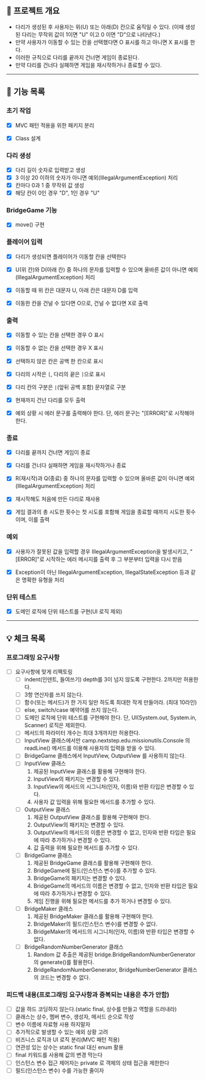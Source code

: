 ## 🎯 프로젝트 개요
- 다리가 생성된 후 사용자는 위(U) 또는 아래(D) 칸으로 움직일 수 있다.
(이때 생성된 다리는 무작위 값이 1이면 "U" 이고 0 이면 "D"으로 나타낸다.)
- 만약 사용자가 이동할 수 있는 칸을 선택했다면 O 표시를 하고 아니면 X 표시를 한다.
- 이러한 규칙으로 다리를 끝까지 건너면 게임이 종료된다.
- 만약 다리를 건너다 실패하면 게임을 재시작하거나 종료할 수 있다.
***
## 🚀 기능 목록
### 초기 작업
- [x] MVC 패턴 적용을 위한 패키지 분리
- [x] Class 설계


### 다리 생성
- [x] 다리 길이 숫자로 입력받고 생성
- [x] 3 이상 20 이하의 숫자가 아니면 예외(IllegalArgumentException) 처리
- [x] 칸마다 0과 1 중 무작위 값 생성 
- [x] 해당 칸이 0인 경우 "D", 1인 경우 "U"
  
### BridgeGame 기능
- [x] move() 구현

### 플레이어 입력
- [x] 다리가 생성되면 플레이어가 이동할 칸을 선택한다
- [x] U(위 칸)와 D(아래 칸) 중 하나의 문자를 입력할 수 있으며 올바른 값이 아니면 예외(IllegalArgumentException) 처리
- [x] 이동할 때 위 칸은 대문자 U, 아래 칸은 대문자 D를 입력
- [x] 이동한 칸을 건널 수 있다면 O으로, 건널 수 없다면 X로 출력


### 출력 
- [x] 이동할 수 있는 칸을 선택한 경우 O 표시
- [x] 이동할 수 없는 칸을 선택한 경우 X 표시
- [x] 선택하지 않은 칸은 공백 한 칸으로 표시
- [x] 다리의 시작은 `[`, 다리의 끝은 `]`으로 표시
- [x] 다리 칸의 구분은 ` | `(앞뒤 공백 포함) 문자열로 구분
- [x] 현재까지 건넌 다리를 모두 출력
- [x] 예외 상황 시 에러 문구를 출력해야 한다. 단, 에러 문구는 "[ERROR]"로 시작해야 한다.


### 종료
- [x] 다리를 끝까지 건너면 게임이 종료
- [x] 다리를 건너다 실패하면 게임을 재시작하거나 종료
- [x] R(재시작)과 Q(종료) 중 하나의 문자를 입력할 수 있으며 올바른 값이 아니면 예외(IllegalArgumentException) 처리
- [x] 재시작해도 처음에 만든 다리로 재사용
- [x] 게임 결과의 총 시도한 횟수는 첫 시도를 포함해 게임을 종료할 때까지 시도한 횟수이며, 이를 출력


### 예외
- [x] 사용자가 잘못된 값을 입력할 경우 IllegalArgumentException을 발생시키고, "[ERROR]"로 시작하는 에러 메시지를 출력 후 그 부분부터 입력을 다시 받음
- [x] Exception이 아닌 IllegalArgumentException, IllegalStateException 등과 같은 명확한 유형을 처리


### 단위 테스트
- [x] 도메인 로직에 단위 테스트를 구현(UI 로직 제외)
***
## 💡 체크 목록

### 프로그래밍 요구사항
- [ ] 요구사항에 맞게 리팩토링
    - [ ] indent(인덴트, 들여쓰기) depth를 3이 넘지 않도록 구현한다. 2까지만 허용한다. 
    - [ ] 3항 연산자를 쓰지 않는다.
    - [ ] 함수(또는 메서드)가 한 가지 일만 하도록 최대한 작게 만들어라. (최대 10라인)
    - [ ] else, switch/case 예약어를 쓰지 않는다.
    - [ ] 도메인 로직에 단위 테스트를 구현해야 한다. 단, UI(System.out, System.in, Scanner) 로직은 제외한다.
    - [ ] 메서드의 파라미터 개수는 최대 3개까지만 허용한다.
    - [ ] InputView 클래스에서만 camp.nextstep.edu.missionutils.Console 의 readLine() 메서드를 이용해 사용자의 입력을 받을 수 있다.
    - [ ] BridgeGame 클래스에서 InputView, OutputView 를 사용하지 않는다.
    - [ ] InputView 클래스
        1. 제공된 InputView 클래스를 활용해 구현해야 한다.
        2. InputView의 패키지는 변경할 수 있다.
        3. InputView의 메서드의 시그니처(인자, 이름)와 반환 타입은 변경할 수 있다.
        4. 사용자 값 입력을 위해 필요한 메서드를 추가할 수 있다.
    - [ ] OutputView 클래스
        1. 제공된 OutputView 클래스를 활용해 구현해야 한다.
        2. OutputView의 패키지는 변경할 수 있다.
        3. OutputView의 메서드의 이름은 변경할 수 없고, 인자와 반환 타입은 필요에 따라 추가하거나 변경할 수 있다.
        4. 값 출력을 위해 필요한 메서드를 추가할 수 있다.
    - [ ] BridgeGame 클래스
        1. 제공된 BridgeGame 클래스를 활용해 구현해야 한다.
        2. BridgeGame에 필드(인스턴스 변수)를 추가할 수 있다.
        3. BridgeGame의 패키지는 변경할 수 있다.
        4. BridgeGame의 메서드의 이름은 변경할 수 없고, 인자와 반환 타입은 필요에 따라 추가하거나 변경할 수 있다.
        5. 게임 진행을 위해 필요한 메서드를 추가 하거나 변경할 수 있다.
    - [ ] BridgeMaker 클래스
        1. 제공된 BridgeMaker 클래스를 활용해 구현해야 한다.
        2. BridgeMaker의 필드(인스턴스 변수)를 변경할 수 없다.
        3. BridgeMaker의 메서드의 시그니처(인자, 이름)와 반환 타입은 변경할 수 없다.
    - [ ] BridgeRandomNumberGenerator 클래스
        1. Random 값 추출은 제공된 bridge.BridgeRandomNumberGenerator의 generate()를 활용한다.
        2. BridgeRandomNumberGenerator, BridgeNumberGenerator 클래스의 코드는 변경할 수 없다.

### 피드백 내용(프로그래밍 요구사항과 중복되는 내용은 추가 안함)
- [ ] 값을 하드 코딩하지 않는다.(static final, 상수를 만들고 역할을 드러내라)
- [ ] 클래스는 상수, 멤버 변수, 생성자, 메서드 순으로 작성
- [ ] 변수 이름에 자료형 사용 하지말자
- [ ] 추가적으로 발생할 수 있는 예외 상황 고려
- [ ] 비즈니스 로직과 UI 로직 분리(MVC 패턴 적용)
- [ ] 연관성 있는 상수는 static final 대신 enum 활용
- [ ] final 키워드를 사용해 값의 변경 막는다
- [ ] 인스턴스 변수 접근 제어자는 private 로 객체의 상태 접근을 제한한다
- [ ] 필드(인스턴스 변수) 수를 가능한 줄이자
